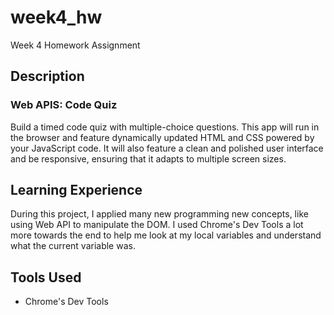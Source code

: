 # week4_hw
Week 4 Homework Assignment

## Description

### Web APIS: Code Quiz
Build a timed code quiz with multiple-choice questions. This app will run in the browser and feature dynamically updated HTML and CSS powered by your JavaScript code. It will also feature a clean and polished user interface and be responsive, ensuring that it adapts to multiple screen sizes.


## Learning Experience
During this project, I applied many new programming new concepts, like using Web API to manipulate the DOM. I used Chrome's Dev Tools a lot more towards the end to help me look at my local variables and understand what the current variable was.  

## Tools Used
* Chrome's Dev Tools
